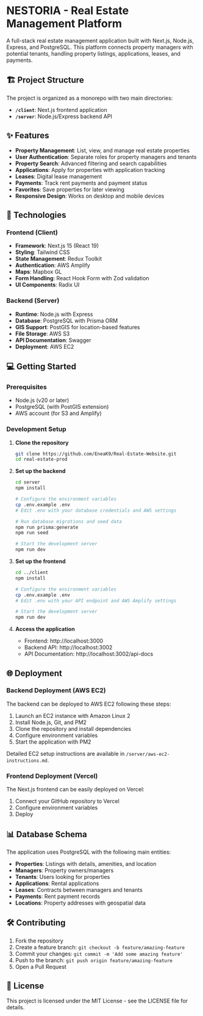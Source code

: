 #  NESTORIA - Real Estate Management Platform

A full-stack real estate management application built with Next.js, Node.js, Express, and PostgreSQL. This platform connects property managers with potential tenants, handling property listings, applications, leases, and payments.

## 🏗️ Project Structure

The project is organized as a monorepo with two main directories:

- **`/client`**: Next.js frontend application
- **`/server`**: Node.js/Express backend API

## ✨ Features

- **Property Management**: List, view, and manage real estate properties
- **User Authentication**: Separate roles for property managers and tenants
- **Property Search**: Advanced filtering and search capabilities
- **Applications**: Apply for properties with application tracking
- **Leases**: Digital lease management
- **Payments**: Track rent payments and payment status
- **Favorites**: Save properties for later viewing
- **Responsive Design**: Works on desktop and mobile devices

## 🚀 Technologies

### Frontend (Client)

- **Framework**: Next.js 15 (React 19)
- **Styling**: Tailwind CSS
- **State Management**: Redux Toolkit
- **Authentication**: AWS Amplify
- **Maps**: Mapbox GL
- **Form Handling**: React Hook Form with Zod validation
- **UI Components**: Radix UI

### Backend (Server)

- **Runtime**: Node.js with Express
- **Database**: PostgreSQL with Prisma ORM
- **GIS Support**: PostGIS for location-based features
- **File Storage**: AWS S3
- **API Documentation**: Swagger
- **Deployment**: AWS EC2

## 💻 Getting Started

### Prerequisites

- Node.js (v20 or later)
- PostgreSQL (with PostGIS extension)
- AWS account (for S3 and Amplify)

### Development Setup

1. **Clone the repository**

   ```bash
   git clone https://github.com/EneaK9/Real-Estate-Website.git
   cd real-estate-prod
   ```

2. **Set up the backend**

   ```bash
   cd server
   npm install

   # Configure the environment variables
   cp .env.example .env
   # Edit .env with your database credentials and AWS settings

   # Run database migrations and seed data
   npm run prisma:generate
   npm run seed

   # Start the development server
   npm run dev
   ```

3. **Set up the frontend**

   ```bash
   cd ../client
   npm install

   # Configure the environment variables
   cp .env.example .env
   # Edit .env with your API endpoint and AWS Amplify settings

   # Start the development server
   npm run dev
   ```

4. **Access the application**
   - Frontend: http://localhost:3000
   - Backend API: http://localhost:3002
   - API Documentation: http://localhost:3002/api-docs

## 🌐 Deployment

### Backend Deployment (AWS EC2)

The backend can be deployed to AWS EC2 following these steps:

1. Launch an EC2 instance with Amazon Linux 2
2. Install Node.js, Git, and PM2
3. Clone the repository and install dependencies
4. Configure environment variables
5. Start the application with PM2

Detailed EC2 setup instructions are available in `/server/aws-ec2-instructions.md`.

### Frontend Deployment (Vercel)

The Next.js frontend can be easily deployed on Vercel:

1. Connect your GitHub repository to Vercel
2. Configure environment variables
3. Deploy

## 📊 Database Schema

The application uses PostgreSQL with the following main entities:

- **Properties**: Listings with details, amenities, and location
- **Managers**: Property owners/managers
- **Tenants**: Users looking for properties
- **Applications**: Rental applications
- **Leases**: Contracts between managers and tenants
- **Payments**: Rent payment records
- **Locations**: Property addresses with geospatial data

## 🛠️ Contributing

1. Fork the repository
2. Create a feature branch: `git checkout -b feature/amazing-feature`
3. Commit your changes: `git commit -m 'Add some amazing feature'`
4. Push to the branch: `git push origin feature/amazing-feature`
5. Open a Pull Request

## 📄 License

This project is licensed under the MIT License - see the LICENSE file for details.

